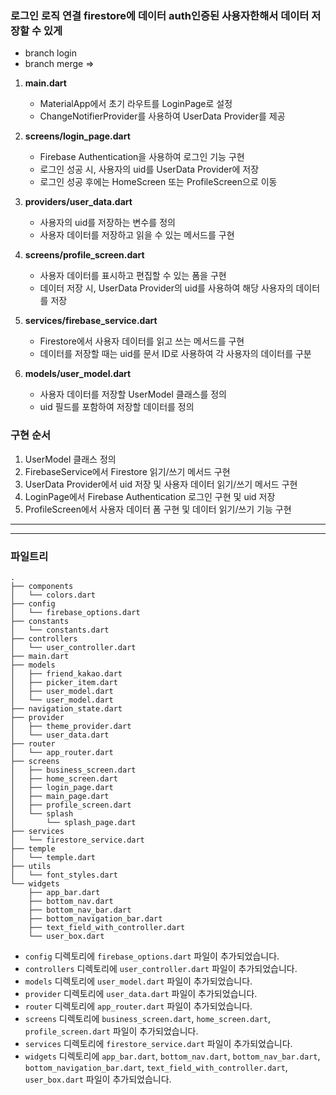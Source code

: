 ### 로그인 로직 연결 firestore에 데이터 auth인증된 사용자한해서 데이터 저장할 수 있게


- branch login
- branch merge =>



1. **main.dart**
   - MaterialApp에서 초기 라우트를 LoginPage로 설정
   - ChangeNotifierProvider를 사용하여 UserData Provider를 제공

2. **screens/login_page.dart**
   - Firebase Authentication을 사용하여 로그인 기능 구현
   - 로그인 성공 시, 사용자의 uid를 UserData Provider에 저장
   - 로그인 성공 후에는 HomeScreen 또는 ProfileScreen으로 이동

3. **providers/user_data.dart**
   - 사용자의 uid를 저장하는 변수를 정의
   - 사용자 데이터를 저장하고 읽을 수 있는 메서드를 구현

4. **screens/profile_screen.dart**
   - 사용자 데이터를 표시하고 편집할 수 있는 폼을 구현
   - 데이터 저장 시, UserData Provider의 uid를 사용하여 해당 사용자의 데이터를 저장

5. **services/firebase_service.dart**
   - Firestore에서 사용자 데이터를 읽고 쓰는 메서드를 구현
   - 데이터를 저장할 때는 uid를 문서 ID로 사용하여 각 사용자의 데이터를 구분

6. **models/user_model.dart**
   - 사용자 데이터를 저장할 UserModel 클래스를 정의
   - uid 필드를 포함하여 저장할 데이터를 정의

### 구현 순서

1. UserModel 클래스 정의
2. FirebaseService에서 Firestore 읽기/쓰기 메서드 구현
3. UserData Provider에서 uid 저장 및 사용자 데이터 읽기/쓰기 메서드 구현
4. LoginPage에서 Firebase Authentication 로그인 구현 및 uid 저장
5. ProfileScreen에서 사용자 데이터 폼 구현 및 데이터 읽기/쓰기 기능 구현

---
---

### 파일트리
```
.
├── components
│   └── colors.dart
├── config
│   └── firebase_options.dart
├── constants
│   └── constants.dart
├── controllers
│   └── user_controller.dart
├── main.dart
├── models
│   ├── friend_kakao.dart
│   ├── picker_item.dart
│   ├── user_model.dart
│   └── user_model.dart
├── navigation_state.dart
├── provider
│   ├── theme_provider.dart
│   └── user_data.dart
├── router
│   └── app_router.dart
├── screens
│   ├── business_screen.dart
│   ├── home_screen.dart
│   ├── login_page.dart
│   ├── main_page.dart
│   ├── profile_screen.dart
│   └── splash
│       └── splash_page.dart
├── services
│   └── firestore_service.dart
├── temple
│   └── temple.dart
├── utils
│   └── font_styles.dart
└── widgets
    ├── app_bar.dart
    ├── bottom_nav.dart
    ├── bottom_nav_bar.dart
    ├── bottom_navigation_bar.dart
    ├── text_field_with_controller.dart
    └── user_box.dart
```


- `config` 디렉토리에 `firebase_options.dart` 파일이 추가되었습니다.
- `controllers` 디렉토리에 `user_controller.dart` 파일이 추가되었습니다.
- `models` 디렉토리에 `user_model.dart` 파일이 추가되었습니다.
- `provider` 디렉토리에 `user_data.dart` 파일이 추가되었습니다.
- `router` 디렉토리에 `app_router.dart` 파일이 추가되었습니다.
- `screens` 디렉토리에 `business_screen.dart`, `home_screen.dart`, `profile_screen.dart` 파일이 추가되었습니다.
- `services` 디렉토리에 `firestore_service.dart` 파일이 추가되었습니다.
- `widgets` 디렉토리에 `app_bar.dart`, `bottom_nav.dart`, `bottom_nav_bar.dart`, `bottom_navigation_bar.dart`, `text_field_with_controller.dart`, `user_box.dart` 파일이 추가되었습니다.

